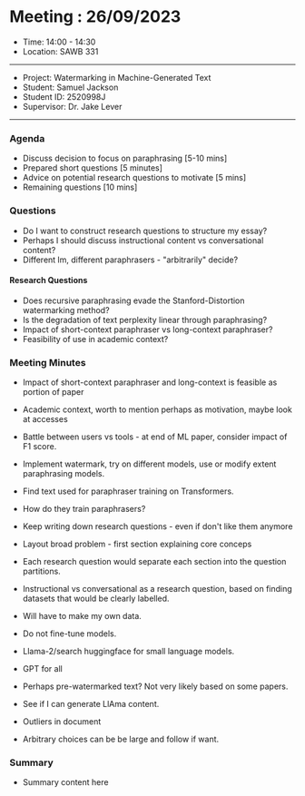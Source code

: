 # Meeting : 26/09/2023

* Time: 14:00 - 14:30
* Location: SAWB 331
----------

* Project: Watermarking in Machine-Generated Text
* Student: Samuel Jackson
* Student ID: 2520998J
* Supervisor: Dr. Jake Lever
----------

### Agenda

- Discuss decision to focus on paraphrasing [5-10 mins]
- Prepared short questions [5 minutes]
- Advice on potential research questions to motivate [5 mins]
- Remaining questions [10 mins]

### Questions

- Do I want to construct research questions to structure my essay?
- Perhaps I should discuss instructional content vs conversational content?
- Different lm, different paraphrasers - "arbitrarily" decide?

#### Research Questions
- Does recursive paraphrasing evade the Stanford-Distortion watermarking method?
- Is the degradation of text perplexity linear through paraphrasing?
- Impact of short-context paraphraser vs long-context paraphraser?
- Feasibility of use in academic context?

### Meeting Minutes

- Impact of short-context paraphraser and long-context is feasible as portion of paper
- Academic context, worth to mention perhaps as motivation, maybe look at accesses
- Battle between users vs tools - at end of ML paper, consider impact of F1 score.

- Implement watermark, try on different models, use or modify extent paraphrasing models.
- Find text used for paraphraser training on Transformers.
- How do they train paraphrasers?

- Keep writing down research questions - even if don't like them anymore
- Layout broad problem - first section explaining core conceps

- Each research question would separate each section into the question partitions.

- Instructional vs conversational as a research question, based on finding datasets that would be clearly labelled.
- Will have to make my own data.

- Do not fine-tune models.

- Llama-2/search huggingface for small language models.
- GPT for all

- Perhaps pre-watermarked text? Not very likely based on some papers.

- See if I can generate LlAma content.
- Outliers in document
- Arbitrary choices can be be large and follow if want.

### Summary

- Summary content here



